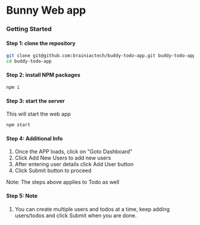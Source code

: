 # Bunny Web app


### Getting Started

#### Step 1: clone the repository

```bash
git clone git@github.com:brainiactech/buddy-todo-app.git buddy-todo-app
cd buddy-todo-app
```

#### Step 2: install NPM packages

```bash
npm i
```

#### Step 3: start the server

This will start the web app

```bash
npm start
```

#### Step 4: Additional Info

1. Once the APP loads, click on "Goto Dashboard"
2. Click Add New Users to add new users
3. After entering user details click Add User button
4. Click Submit button to proceed

Note: The steps above applies to Todo as well

#### Step 5: Note

1. You can create multiple users and todos at a time, keep adding users/todos and click Submit when you are done. 


